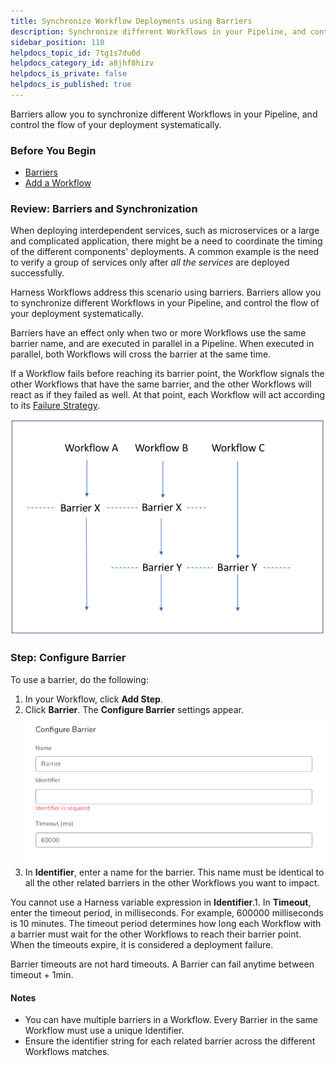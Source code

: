 ```yaml
---
title: Synchronize Workflow Deployments using Barriers
description: Synchronize different Workflows in your Pipeline, and control the flow of your deployment systematically.
sidebar_position: 110
helpdocs_topic_id: 7tg1s7du0d
helpdocs_category_id: a8jhf8hizv
helpdocs_is_private: false
helpdocs_is_published: true
---
```


Barriers allow you to synchronize different Workflows in your Pipeline, and control the flow of your deployment systematically.

### Before You Begin

* [Barriers](workflow-configuration.md#barriers)
* [Add a Workflow](tags-how-tos.md)

### Review: Barriers and Synchronization

When deploying interdependent services, such as microservices or a large and complicated application, there might be a need to coordinate the timing of the different components' deployments. A common example is the need to verify a group of services only after *all the services* are deployed successfully.

Harness Workflows address this scenario using barriers. Barriers allow you to synchronize different Workflows in your Pipeline, and control the flow of your deployment systematically.

Barriers have an effect only when two or more Workflows use the same barrier name, and are executed in parallel in a Pipeline. When executed in parallel, both Workflows will cross the barrier at the same time.

If a Workflow fails before reaching its barrier point, the Workflow signals the other Workflows that have the same barrier, and the other Workflows will react as if they failed as well. At that point, each Workflow will act according to its [Failure Strategy](#failure_strategies).

![](./static/synchronize-workflows-in-your-pipeline-using-barrier-232.png)

### Step: Configure Barrier

To use a barrier, do the following:

1. In your Workflow, click **Add Step**.
2. Click **Barrier**. The **Configure Barrier** settings appear.![](./static/synchronize-workflows-in-your-pipeline-using-barrier-233.png)
3. In **Identifier**, enter a name for the barrier. This name must be identical to all the other related barriers in the other Workflows you want to impact.

You cannot use a Harness variable expression in **Identifier**.1. In **Timeout**, enter the timeout period, in milliseconds. For example, 600000 milliseconds is 10 minutes. The timeout period determines how long each Workflow with a barrier must wait for the other Workflows to reach their barrier point. When the timeouts expire, it is considered a deployment failure.

Barrier timeouts are not hard timeouts. A Barrier can fail anytime between timeout + 1min.

#### Notes

* You can have multiple barriers in a Workflow. Every Barrier in the same Workflow must use a unique Identifier.
* Ensure the identifier string for each related barrier across the different Workflows matches.

